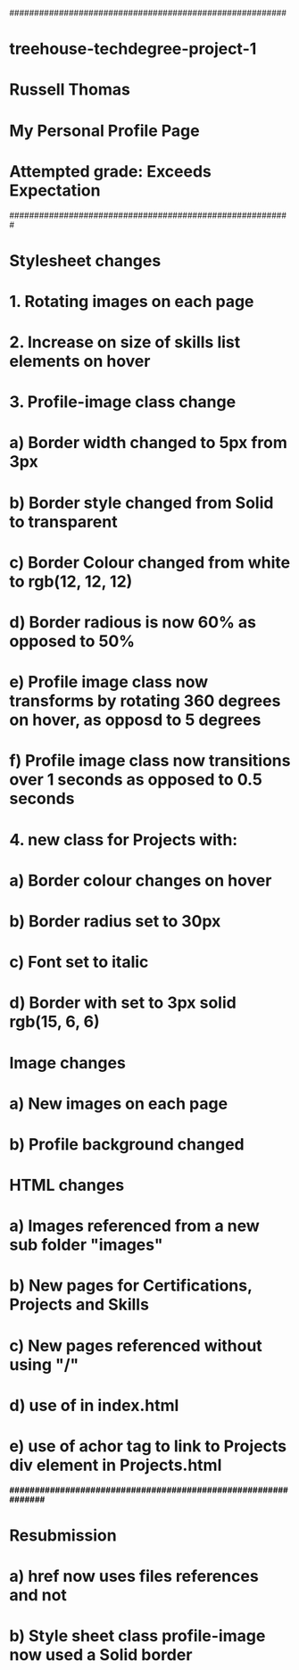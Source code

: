 ########################################################
# treehouse-techdegree-project-1
# Russell Thomas
# My Personal Profile Page
# Attempted grade: Exceeds Expectation
#########################################################
# Stylesheet changes
# 1. Rotating images on each page
# 2. Increase on size of skills list elements on hover
# 3. Profile-image class change
#   a) Border width changed to 5px from 3px
#   b) Border style changed from Solid to transparent
#   c) Border Colour changed from white to rgb(12, 12, 12)
#   d) Border radious is now 60% as opposed to 50%
#   e) Profile image class now transforms by rotating 360 degrees on hover, as opposd to 5 degrees
#   f) Profile image class now transitions over 1 seconds as opposed to 0.5 seconds
# 4. new class for Projects with:
#   a) Border colour changes on hover 
#   b) Border radius set to 30px 
#   c) Font set to italic
#   d) Border with set to 3px solid rgb(15, 6, 6)  
# Image changes
#   a) New images on each page
#   b) Profile background changed
# HTML changes
#   a) Images referenced from a new sub folder "images"
#   b) New pages for Certifications, Projects and Skills
#   c) New pages referenced without using "/"
#   d) use of <strong> in index.html
#   e) use of achor tag to link to Projects div element in Projects.html
##############################################################
# Resubmission
# a) href now uses files references and not #
# b) Style sheet class profile-image now used a Solid border
